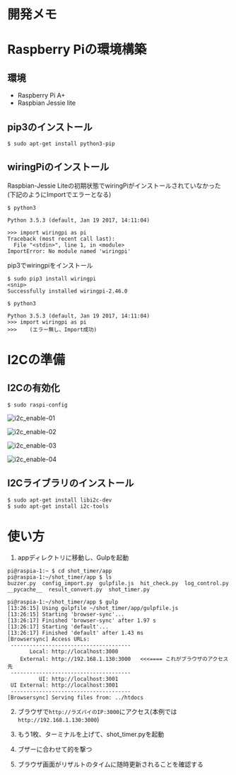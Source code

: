 # 開発メモ

# Raspberry Piの環境構築

## 環境

- Raspberry Pi A+
- Raspbian Jessie lite


## pip3のインストール

```
$ sudo apt-get install python3-pip

```


## wiringPiのインストール

Raspbian-Jessie Liteの初期状態でwiringPiがインストールされていなかった  
(下記のようにImportでエラーとなる)

```
$ python3

Python 3.5.3 (default, Jan 19 2017, 14:11:04)

>>> import wiringpi as pi
Traceback (most recent call last):
  File "<stdin>", line 1, in <module>
ImportError: No module named 'wiringpi'
```

pip3でwiringpiをインストール

```
$ sudo pip3 install wiringpi
<snip>
Successfully installed wiringpi-2.46.0

$ python3

Python 3.5.3 (default, Jan 19 2017, 14:11:04)
>>> import wiringpi as pi
>>>    (エラー無し、Import成功)

```


# I2Cの準備

## I2Cの有効化

```
$ sudo raspi-config
```

![i2c_enable-01](http://archive.kowloonet.org/github/raspi-a-I2C-enable_01.png)


![i2c_enable-02](http://archive.kowloonet.org/github/raspi-a-I2C-enable_02.png)


![i2c_enable-03](http://archive.kowloonet.org/github/raspi-a-I2C-enable_03.png)


![i2c_enable-04](http://archive.kowloonet.org/github/raspi-a-I2C-enable_04.png)


## I2Cライブラリのインストール

```
$ sudo apt-get install libi2c-dev
$ sudo apt-get install i2c-tools
```

# 使い方

1. appディレクトリに移動し、Gulpを起動

```commandline
pi@raspia-1:~ $ cd shot_timer/app
pi@raspia-1:~/shot_timer/app $ ls
buzzer.py  config_import.py  gulpfile.js  hit_check.py  log_control.py  __pycache__  result_convert.py  shot_timer.py

pi@raspia-1:~/shot_timer/app $ gulp
[13:26:15] Using gulpfile ~/shot_timer/app/gulpfile.js
[13:26:15] Starting 'browser-sync'...
[13:26:17] Finished 'browser-sync' after 1.97 s
[13:26:17] Starting 'default'...
[13:26:17] Finished 'default' after 1.43 ms
[Browsersync] Access URLs:
 --------------------------------------
       Local: http://localhost:3000
    External: http://192.168.1.130:3000   <<<==== これがブラウザのアクセス先
 --------------------------------------
          UI: http://localhost:3001
 UI External: http://localhost:3001
 --------------------------------------
[Browsersync] Serving files from: ../htdocs
```

2. ブラウザで`http://ラズパイのIP:3000`にアクセス(本例では`http://192.168.1.130:3000`)

3. もう1枚、ターミナルを上げて、shot_timer.pyを起動

4. ブザーに合わせて的を撃つ

5. ブラウザ画面がリザルトのタイムに随時更新されることを確認する